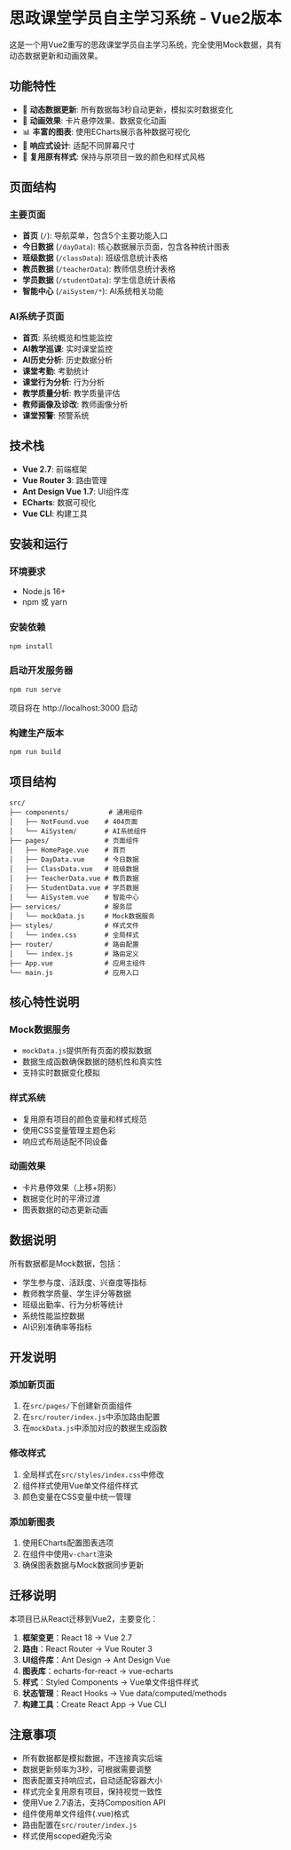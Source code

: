 # 思政课堂学员自主学习系统 - Vue2版本

这是一个用Vue2重写的思政课堂学员自主学习系统，完全使用Mock数据，具有动态数据更新和动画效果。

## 功能特性

- 🚀 **动态数据更新**: 所有数据每3秒自动更新，模拟实时数据变化
- 🎨 **动画效果**: 卡片悬停效果、数据变化动画
- 📊 **丰富的图表**: 使用ECharts展示各种数据可视化
- 🎯 **响应式设计**: 适配不同屏幕尺寸
- 🎨 **复用原有样式**: 保持与原项目一致的颜色和样式风格

## 页面结构

### 主要页面
- **首页** (`/`): 导航菜单，包含5个主要功能入口
- **今日数据** (`/dayData`): 核心数据展示页面，包含各种统计图表
- **班级数据** (`/classData`): 班级信息统计表格
- **教员数据** (`/teacherData`): 教师信息统计表格
- **学员数据** (`/studentData`): 学生信息统计表格
- **智能中心** (`/aiSystem/*`): AI系统相关功能

### AI系统子页面
- **首页**: 系统概览和性能监控
- **AI教学巡课**: 实时课堂监控
- **AI历史分析**: 历史数据分析
- **课堂考勤**: 考勤统计
- **课堂行为分析**: 行为分析
- **教学质量分析**: 教学质量评估
- **教师画像及诊改**: 教师画像分析
- **课堂预警**: 预警系统

## 技术栈

- **Vue 2.7**: 前端框架
- **Vue Router 3**: 路由管理
- **Ant Design Vue 1.7**: UI组件库
- **ECharts**: 数据可视化
- **Vue CLI**: 构建工具

## 安装和运行

### 环境要求
- Node.js 16+
- npm 或 yarn

### 安装依赖
```bash
npm install
```

### 启动开发服务器
```bash
npm run serve
```

项目将在 http://localhost:3000 启动

### 构建生产版本
```bash
npm run build
```

## 项目结构

```
src/
├── components/          # 通用组件
│   ├── NotFound.vue    # 404页面
│   └── AiSystem/       # AI系统组件
├── pages/              # 页面组件
│   ├── HomePage.vue    # 首页
│   ├── DayData.vue     # 今日数据
│   ├── ClassData.vue   # 班级数据
│   ├── TeacherData.vue # 教员数据
│   ├── StudentData.vue # 学员数据
│   └── AiSystem.vue    # 智能中心
├── services/           # 服务层
│   └── mockData.js     # Mock数据服务
├── styles/             # 样式文件
│   └── index.css       # 全局样式
├── router/             # 路由配置
│   └── index.js        # 路由定义
├── App.vue             # 应用主组件
└── main.js             # 应用入口
```

## 核心特性说明

### Mock数据服务
- `mockData.js`提供所有页面的模拟数据
- 数据生成函数确保数据的随机性和真实性
- 支持实时数据变化模拟

### 样式系统
- 复用原有项目的颜色变量和样式规范
- 使用CSS变量管理主题色彩
- 响应式布局适配不同设备

### 动画效果
- 卡片悬停效果（上移+阴影）
- 数据变化时的平滑过渡
- 图表数据的动态更新动画

## 数据说明

所有数据都是Mock数据，包括：
- 学生参与度、活跃度、兴奋度等指标
- 教师教学质量、学生评分等数据
- 班级出勤率、行为分析等统计
- 系统性能监控数据
- AI识别准确率等指标

## 开发说明

### 添加新页面
1. 在`src/pages/`下创建新页面组件
2. 在`src/router/index.js`中添加路由配置
3. 在`mockData.js`中添加对应的数据生成函数

### 修改样式
1. 全局样式在`src/styles/index.css`中修改
2. 组件样式使用Vue单文件组件样式
3. 颜色变量在CSS变量中统一管理

### 添加新图表
1. 使用ECharts配置图表选项
2. 在组件中使用`v-chart`渲染
3. 确保图表数据与Mock数据同步更新

## 迁移说明

本项目已从React迁移到Vue2，主要变化：

1. **框架变更**：React 18 → Vue 2.7
2. **路由**：React Router → Vue Router 3
3. **UI组件库**：Ant Design → Ant Design Vue
4. **图表库**：echarts-for-react → vue-echarts
5. **样式**：Styled Components → Vue单文件组件样式
6. **状态管理**：React Hooks → Vue data/computed/methods
7. **构建工具**：Create React App → Vue CLI

## 注意事项

- 所有数据都是模拟数据，不连接真实后端
- 数据更新频率为3秒，可根据需要调整
- 图表配置支持响应式，自动适配容器大小
- 样式完全复用原有项目，保持视觉一致性
- 使用Vue 2.7语法，支持Composition API
- 组件使用单文件组件(.vue)格式
- 路由配置在`src/router/index.js`
- 样式使用scoped避免污染